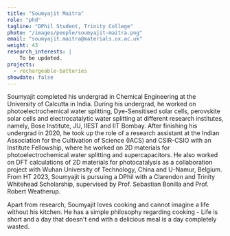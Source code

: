 ```yaml
---
title: "Soumyajit Maitra"
role: "phd"
tagline: "DPhil Student, Trinity College"
photo: "/images/people/soumyajit-maitra.png"
email: "soumyajit.maitra@materials.ox.ac.uk"
weight: 43
research_interests: |
    To be updated.
projects:
  - rechargeable-batteries
showdate: false
---
```


 Soumyajit completed his undergrad in Chemical Engineering at the University of Calcutta in India. During his undergrad, he worked on photoelectrochemical water splitting, Dye-Sensitised solar cells, perovskite solar cells and electrocatalytic water splitting at different research institutes, namely, Bose Institute, JU, IIEST and IIT Bombay. After finishing his undergrad in 2020, he took up the role of a research assistant at the Indian Association for the Cultivation of Science (IACS) and CSIR-CSIO with an Institute Fellowship, where he worked on 2D materials for photoelectrochemical water splitting and supercapacitors. He also worked on DFT calculations of 2D materials for photocatalysis as a collaboration project with Wuhan University of Technology, China and U-Namur, Belgium. From HT 2023, Soumyajit is pursuing a DPhil with a Clarendon and Trinity Whitehead Scholarship, supervised by Prof. Sebastian Bonilla and Prof. Robert Weatherup.

Apart from research, Soumyajit loves cooking and cannot imagine a life without his kitchen. He has a simple philosophy regarding cooking - Life is short and a day that doesn't end with a delicious meal is a day completely wasted. 
